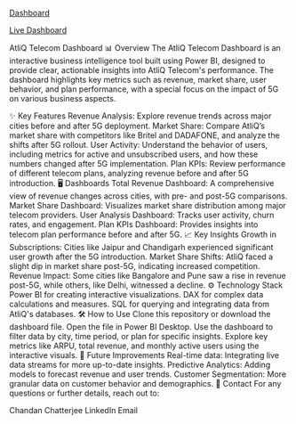 [Dashboard](https://github.com/Chatterjee18/Telecom-Domain-Analysis/blob/926c0c5ee14c690e8dddb2492b965cff8b95695d/AtliQ%20Telecom.pdf)

[Live Dashboard](https://app.powerbi.com/groups/me/reports/3ef71c74-9d58-4d97-8454-2e5dd401c98a/b4fdd2effe38c4f0ef66?experience=power-bi)

AtliQ Telecom Dashboard
📊 Overview
The AtliQ Telecom Dashboard is an interactive business intelligence tool built using Power BI, designed to provide clear, actionable insights into AtliQ Telecom's performance. The dashboard highlights key metrics such as revenue, market share, user behavior, and plan performance, with a special focus on the impact of 5G on various business aspects.

✨ Key Features
Revenue Analysis: Explore revenue trends across major cities before and after 5G deployment.
Market Share: Compare AtliQ’s market share with competitors like Britel and DADAFONE, and analyze the shifts after 5G rollout.
User Activity: Understand the behavior of users, including metrics for active and unsubscribed users, and how these numbers changed after 5G implementation.
Plan KPIs: Review performance of different telecom plans, analyzing revenue before and after 5G introduction.
🖥️ Dashboards
Total Revenue Dashboard: A comprehensive view of revenue changes across cities, with pre- and post-5G comparisons.
Market Share Dashboard: Visualizes market share distribution among major telecom providers.
User Analysis Dashboard: Tracks user activity, churn rates, and engagement.
Plan KPIs Dashboard: Provides insights into telecom plan performance before and after 5G.
📈 Key Insights
Growth in Subscriptions: Cities like Jaipur and Chandigarh experienced significant user growth after the 5G introduction.
Market Share Shifts: AtliQ faced a slight dip in market share post-5G, indicating increased competition.
Revenue Impact: Some cities like Bangalore and Pune saw a rise in revenue post-5G, while others, like Delhi, witnessed a decline.
⚙️ Technology Stack
Power BI for creating interactive visualizations.
DAX for complex data calculations and measures.
SQL for querying and integrating data from AtliQ's databases.
🛠 How to Use
Clone this repository or download the dashboard file.
Open the file in Power BI Desktop.
Use the dashboard to filter data by city, time period, or plan for specific insights.
Explore key metrics like ARPU, total revenue, and monthly active users using the interactive visuals.
🚀 Future Improvements
Real-time data: Integrating live data streams for more up-to-date insights.
Predictive Analytics: Adding models to forecast revenue and user trends.
Customer Segmentation: More granular data on customer behavior and demographics.
📩 Contact
For any questions or further details, reach out to:

Chandan Chatterjee
LinkedIn
Email


